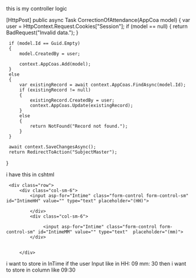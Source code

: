 this is my controller logic 

 [HttpPost]
 public async Task<IActionResult> CorrectionOfAttendance(AppCoa model)
 {
     var user = HttpContext.Request.Cookies["Session"];
     if (model == null)
     {
         return BadRequest("Invalid data.");
     }

     if (model.Id == Guid.Empty)
     {
         model.CreatedBy = user;
         
         context.AppCoas.Add(model);
     }
     else
     {
         var existingRecord = await context.AppCoas.FindAsync(model.Id);
         if (existingRecord != null)
         {
             existingRecord.CreatedBy = user;
             context.AppCoas.Update(existingRecord);
         }
         else
         {
             return NotFound("Record not found.");
         }
     }

     await context.SaveChangesAsync();
     return RedirectToAction("SubjectMaster");
 }

i have this in cshtml 

 <div class="col-sm-2">

     <div class="row">
         <div class="col-sm-6">
             <input asp-for="Intime" class="form-control form-control-sm" id="IntimeHH" value="" type="text" placeholder="(HH)">

             </div>
             <div class="col-sm-6">

                  <input asp-for="Intime" class="form-control form-control-sm" id="IntimeMM" value="" type="text"  placeholder="(mm)">
             </div>
         
    
         </div>

     
 </div>


i want to store in InTime if the user Input like in HH: 09 mm: 30 then i want to store in column like 09:30
